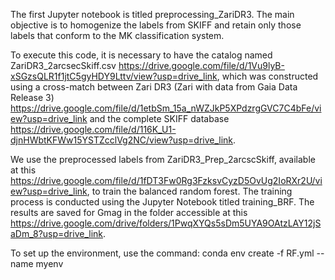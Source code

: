 The first Jupyter notebook is titled preprocessing_ZariDR3. The main objective is to homogenize the labels from SKIFF and retain only those labels that conform to the MK classification system.

To execute this code, it is necessary to have the catalog named ZariDR3_2arcsecSkiff.csv https://drive.google.com/file/d/1Vu9lyB-xSGzsQLR1f1jtC5gyHDY9Lttv/view?usp=drive_link, which was constructed using a cross-match between Zari DR3  (Zari with data from Gaia Data Release 3) https://drive.google.com/file/d/1etbSm_15a_nWZJkP5XPdzrgGVC7C4bFe/view?usp=drive_link and the complete SKIFF database https://drive.google.com/file/d/116K_U1-djnHWbtKFWw15YSTZcclVg2NC/view?usp=drive_link.

We use the preprocessed labels from ZariDR3_Prep_2arcscSkiff, available at this https://drive.google.com/file/d/1fDT3Fw0Rg3FzksvCyzD5OvUg2IoRXr2U/view?usp=drive_link, to train the balanced random forest. The training process is conducted using the Jupyter Notebook titled training_BRF. The results are saved for Gmag in the folder accessible at this https://drive.google.com/drive/folders/1PwqXYQs5sDm5UYA9OAtzLAY12jSaDm_8?usp=drive_link.

To set up the environment, use the command: conda env create -f RF.yml --name myenv
